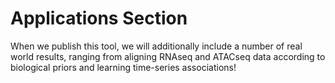 # Applications Section

When we publish this tool, we will additionally include a number of real world results, ranging from aligning RNAseq and ATACseq data according to biological priors and learning time-series associations!
